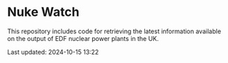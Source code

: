 # Nuke Watch

This repository includes code for retrieving the latest information available on the output of EDF nuclear power plants in the UK.

Last updated: 2024-10-15 13:22